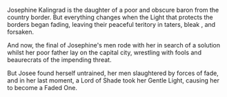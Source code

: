

Josephine Kalingrad is the daughter of a poor and obscure baron from the country border. But everything changes when the Light that protects the borders began fading, leaving their peaceful teritory in taters, bleak , and forsaken.

And now, the final of Josephine's men rode with her in search of a solution whilst her poor father lay on the capital city, wrestling with fools and beaurecrats of the impending threat.

But Josee found herself untrained, her men slaughtered by forces of fade, and in her last moment, a Lord of Shade took her Gentle Light, causing her to become a Faded One.
